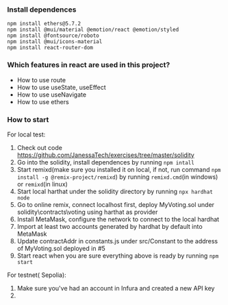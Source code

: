 ### Install dependences

```
npm install ethers@5.7.2
npm install @mui/material @emotion/react @emotion/styled
npm install @fontsource/roboto
npm install @mui/icons-material
npm install react-router-dom
```

### Which features in react are used in this project?

- How to use route
- How to use useState, useEffect
- How to use useNavigate
- How to use ethers

### How to start

For local test:

1. Check out code https://github.com/JanessaTech/exercises/tree/master/solidity
2. Go into the solidity, install dependences by running `npm intall`
3. Start remixd(make sure you installed it on local, if not, run command `npm install -g @remix-project/remixd`) by running `remixd.cmd`(in windows) or `remixd`(in linux)
4. Start local harthat under the solidity directory by running `npx hardhat node`
5. Go to online remix, connect localhost first, deploy MyVoting.sol under solidity\contracts\voting using harthat as provider
6. Install MetaMask, configure the network to connect to the local hardhat
7. Import at least two accounts generated by hardhat by default into MetaMask
8. Update contractAddr in constants.js under src/Constant to the address of MyVoting.sol deployed in #5
9. Start react when you are sure everything above is ready by running `npm start`

For testnet( Sepolia):

1. Make sure you've had an account in Infura and created a new API key
2.
